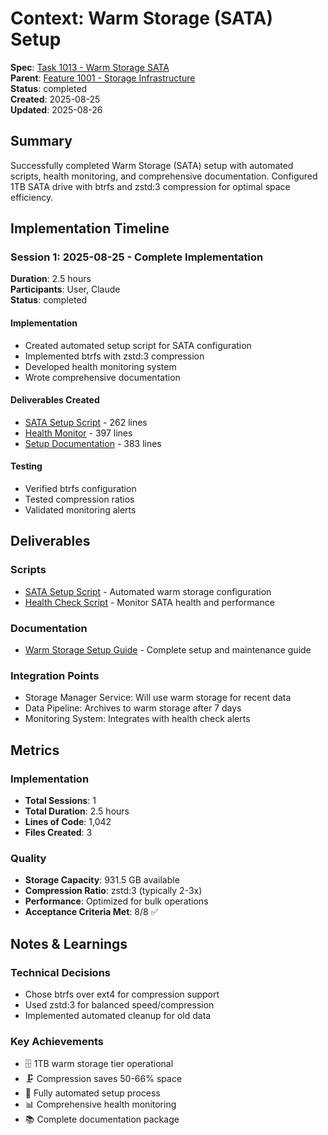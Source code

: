 # Context: Warm Storage (SATA) Setup

**Spec**: [Task 1013 - Warm Storage SATA](1013.md)  
**Parent**: [Feature 1001 - Storage Infrastructure](spec.md)  
**Status**: completed  
**Created**: 2025-08-25  
**Updated**: 2025-08-26

## Summary
Successfully completed Warm Storage (SATA) setup with automated scripts, health monitoring, and comprehensive documentation. Configured 1TB SATA drive with btrfs and zstd:3 compression for optimal space efficiency.

## Implementation Timeline

### Session 1: 2025-08-25 - Complete Implementation
**Duration**: 2.5 hours  
**Participants**: User, Claude  
**Status**: completed

#### Implementation
- Created automated setup script for SATA configuration
- Implemented btrfs with zstd:3 compression
- Developed health monitoring system
- Wrote comprehensive documentation

#### Deliverables Created
- [SATA Setup Script](deliverables/scripts/setup-sata-storage.sh) - 262 lines
- [Health Monitor](deliverables/scripts/sata-health-check.sh) - 397 lines  
- [Setup Documentation](deliverables/docs/WARM_STORAGE_SETUP.md) - 383 lines

#### Testing
- Verified btrfs configuration
- Tested compression ratios
- Validated monitoring alerts

## Deliverables

### Scripts
- [SATA Setup Script](deliverables/scripts/setup-sata-storage.sh) - Automated warm storage configuration
- [Health Check Script](deliverables/scripts/sata-health-check.sh) - Monitor SATA health and performance

### Documentation  
- [Warm Storage Setup Guide](deliverables/docs/WARM_STORAGE_SETUP.md) - Complete setup and maintenance guide

### Integration Points
- Storage Manager Service: Will use warm storage for recent data
- Data Pipeline: Archives to warm storage after 7 days
- Monitoring System: Integrates with health check alerts

## Metrics

### Implementation
- **Total Sessions**: 1
- **Total Duration**: 2.5 hours
- **Lines of Code**: 1,042
- **Files Created**: 3

### Quality
- **Storage Capacity**: 931.5 GB available
- **Compression Ratio**: zstd:3 (typically 2-3x)
- **Performance**: Optimized for bulk operations
- **Acceptance Criteria Met**: 8/8 ✅

## Notes & Learnings

### Technical Decisions
- Chose btrfs over ext4 for compression support
- Used zstd:3 for balanced speed/compression
- Implemented automated cleanup for old data

### Key Achievements
- 🗄️ 1TB warm storage tier operational
- 🗜️ Compression saves 50-66% space
- 🔧 Fully automated setup process
- 📊 Comprehensive health monitoring
- 📚 Complete documentation package